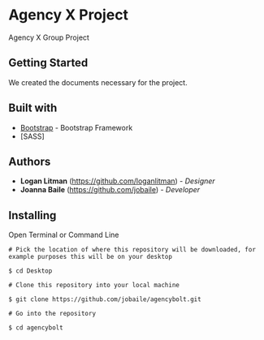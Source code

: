 # Agency X Project
Agency X Group Project

## Getting Started
We created the documents necessary for the project.

## Built with
* [Bootstrap](https://getbootstrap.com/) - Bootstrap Framework
* [SASS] 

## Authors
* **Logan Litman** (https://github.com/loganlitman) - *Designer*
* **Joanna Baile** (https://github.com/jobaile) - *Developer*

## Installing
Open Terminal or Command Line

```
# Pick the location of where this repository will be downloaded, for example purposes this will be on your desktop

$ cd Desktop

# Clone this repository into your local machine

$ git clone https://github.com/jobaile/agencybolt.git

# Go into the repository

$ cd agencybolt

```
